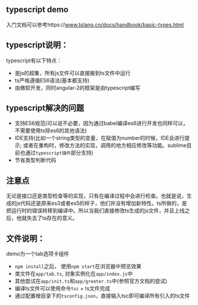 typescript demo
--

入门文档可以参考https://www.tslang.cn/docs/handbook/basic-types.html

typescript说明：
-
typescript有以下特点：

 * 是js的超集，所有js文件可以直接搬到ts文件中运行
 * ts严格遵循ES6语法(基本都支持)
 * 由微软开发，同时angular-2的框架是由typescript编写

typescript解决的问题
-
 * 支持ES6规范(可以说不必要，因为通过babel编译es6进行开发也同样可以，不需要使用ts除es6的其他语法)
 * IDE支持(比如一个string类型的变量，在赋值为number的时候，IDE会进行提示; 或者在重构时，修改方法的实现，调用的地方相应修改等功能。sublime目前也通过`typescript插件`部分支持)
 * 节省类型判断代码

注意点
-
  无论是接口还是类型检查等的实现，只有在编译过程中会进行检查。也就是说，生成的js代码还是原来es3或者es5的样子，他们并没有增加新特性。ts所做的，是把运行时的错误转移到编译中。所以当我们直接修改ts生成的js文件，并且上线之后，他就失去了ts存在的意义。

文件说明：
-
demo为一个tab选项卡组件

 * `npm install`之后， 使用`npm start`在浏览器中预览效果
 * 类文件在`app/tab.ts`, 对象实例化在`app/index.js`中
 * 其他尝试在`app/init.ts`和`app/greeter.ts`中(参照官方文档的尝试)
 * 编译ts文件可以使用命令`tsc` + ts文件完成
 * 通过配置根目录下的`tsconfig.json`，直接输入tsc即可编译所有引入的ts文件

